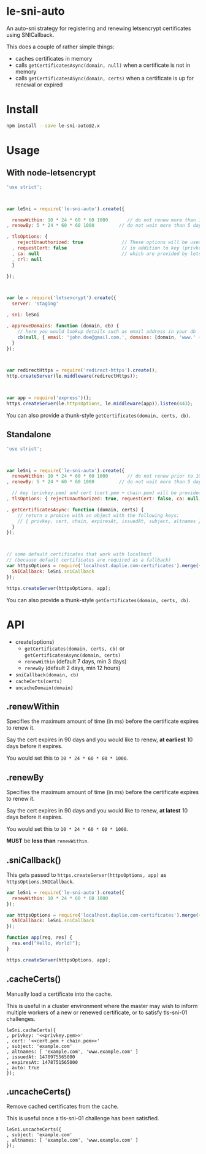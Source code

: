 le-sni-auto
===========

An auto-sni strategy for registering and renewing letsencrypt certificates using SNICallback.

This does a couple of rather simple things:

  * caches certificates in memory
  * calls `getCertificatesAsync(domain, null)` when a certificate is not in memory
  * calls `getCertificatesASync(domain, certs)` when a certificate is up for renewal or expired

Install
=======

```bash
npm install --save le-sni-auto@2.x
```

Usage
=====

With node-letsencrypt
---------------------

```javascript
'use strict';



var leSni = require('le-sni-auto').create({

  renewWithin: 10 * 24 * 60 * 60 1000       // do not renew more than 10 days before expiration
, renewBy: 5 * 24 * 60 * 60 1000         // do not wait more than 5 days before expiration

, tlsOptions: {
    rejectUnauthorized: true              // These options will be used with tls.createSecureContext()
  , requestCert: false                    // in addition to key (privkey.pem) and cert (cert.pem + chain.pem),
  , ca: null                              // which are provided by letsencrypt
  , crl: null
  }

});



var le = require('letsencrypt').create({
  server: 'staging'

, sni: leSni

, approveDomains: function (domain, cb) {
    // here you would lookup details such as email address in your db
    cb(null, { email: 'john.doe@gmail.com.', domains: [domain, 'www.' + domain], agreeTos: true }}
  }
});



var redirectHttps = require('redirect-https').create();
http.createServer(le.middleware(redirectHttps));



var app = require('express')();
https.createServer(le.httpsOptions, le.middleware(app)).listen(443);
```

You can also provide a thunk-style `getCertificates(domain, certs, cb)`.

Standalone
----------

```javascript
'use strict';



var leSni = require('le-sni-auto').create({
  renewWithin: 10 * 24 * 60 * 60 1000       // do not renew prior to 10 days before expiration
, renewBy: 5 * 24 * 60 * 60 1000         // do not wait more than 5 days before expiration

  // key (privkey.pem) and cert (cert.pem + chain.pem) will be provided by letsencrypt
, tlsOptions: { rejectUnauthorized: true, requestCert: false, ca: null, crl: null }

, getCertificatesAsync: function (domain, certs) {
    // return a promise with an object with the following keys:
    // { privkey, cert, chain, expiresAt, issuedAt, subject, altnames }
  }
});



// some default certificates that work with localhost
// (because default certificates are required as a fallback)
var httpsOptions = require('localhost.daplie.com-certificates').merge({
  SNICallback: leSni.sniCallback
});

https.createServer(httpsOptions, app);
```

You can also provide a thunk-style `getCertificates(domain, certs, cb)`.

API
===

* create(options)
  * `getCertificates(domain, certs, cb)` or `getCertificatesAsync(domain, certs)`
  * `renewWithin` (default 7 days, min 3 days)
  * `renewBy` (default 2 days, min 12 hours)
* `sniCallback(domain, cb)`
* `cacheCerts(certs)`
* `uncacheDomain(domain)`

.renewWithin
-----------

Specifies the maximum amount of time (in ms) before
the certificate expires to renew it.

Say the cert expires in 90 days and you would like
to renew, **at earliest** 10 days before it expires.

You would set this to `10 * 24 * 60 * 60 * 1000`.

.renewBy
--------

Specifies the maximum amount of time (in ms) before
the certificate expires to renew it.

Say the cert expires in 90 days and you would like
to renew, **at latest** 10 days before it expires.

You would set this to `10 * 24 * 60 * 60 * 1000`.

**MUST** be **less than** `renewWithin`.

.sniCallback()
-----------

This gets passed to `https.createServer(httpsOptions, app)` as `httpsOptions.SNICallback`.

```javascript
var leSni = require('le-sni-auto').create({
  renewWithin: 10 * 24 * 60 * 60 1000
});

var httpsOptions = require('localhost.daplie.com-certificates').merge({
  SNICallback: leSni.sniCallback
});

function app(req, res) {
  res.end("Hello, World!");
}

https.createServer(httpsOptions, app);
```

.cacheCerts()
-----------

Manually load a certificate into the cache.

This is useful in a cluster environment where the master
may wish to inform multiple workers of a new or renewed certificate,
or to satisfy tls-sni-01 challenges.

```
leSni.cacheCerts({
, privkey: '<<privkey.pem>>'
, cert: '<<cert.pem + chain.pem>>'
, subject: 'example.com'
, altnames: [ 'example.com', 'www.example.com' ]
, issuedAt: 1470975565000
, expiresAt: 1478751565000
, auto: true
});
```

.uncacheCerts()
-----------

Remove cached certificates from the cache.

This is useful once a tls-sni-01 challenge has been satisfied.

```
leSni.uncacheCerts({
, subject: 'example.com'
, altnames: [ 'example.com', 'www.example.com' ]
});
```
